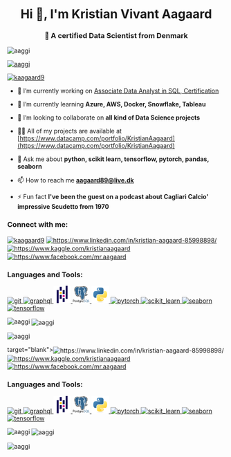 <h1 align="center">Hi 👋, I'm Kristian Vivant Aagaard</h1>
<h3 align="center">🏅 A certified Data Scientist from Denmark</h3>

<p align="left"> <img src="https://komarev.com/ghpvc/?username=aaggi&label=Profile%20views&color=0e75b6&style=flat" alt="aaggi" /> </p>

<p align="left"> <a href="https://github.com/ryo-ma/github-profile-trophy"><img src="https://github-profile-trophy.vercel.app/?username=aaggi" alt="aaggi" /></a> </p>

<p align="left"> <a href="https://twitter.com/kaagaard9" target="blank"><img src="https://img.shields.io/twitter/follow/kaagaard9?logo=twitter&style=for-the-badge" alt="kaagaard9" /></a> </p>

- 🔭 I’m currently working on [Associate Data Analyst in SQL, Certification](https://app.datacamp.com/learn/career-tracks/associate-data-analyst-in-sql)

- 🌱 I’m currently learning **Azure, AWS, Docker, Snowflake, Tableau**

- 👯 I’m looking to collaborate on **all kind of Data Science projects**

- 👨‍💻 All of my projects are available at [https://www.datacamp.com/portfolio/KristianAagaard](https://www.datacamp.com/portfolio/KristianAagaard)

- 💬 Ask me about **python, scikit learn, tensorflow, pytorch, pandas, seaborn**

- 📫 How to reach me **aagaard89@live.dk**

- ⚡ Fun fact **I've been the guest on a podcast about Cagliari Calcio' impressive Scudetto from 1970**

<h3 align="left">Connect with me:</h3>
<p align="left">
<a href="https://twitter.com/kaagaard9" target="blank"><img align="center" src="https://raw.githubusercontent.com/rahuldkjain/github-profile-readme-generator/master/src/images/icons/Social/twitter.svg" alt="kaagaard9" height="30" width="40" /></a>
<a href="https://linkedin.com/in/https://www.linkedin.com/in/kristian-aagaard-85998898/" target="blank"><img align="center" src="https://raw.githubusercontent.com/rahuldkjain/github-profile-readme-generator/master/src/images/icons/Social/linked-in-alt.svg" alt="https://www.linkedin.com/in/kristian-aagaard-85998898/" height="30" width="40" /></a>
<a href="https://kaggle.com/https://www.kaggle.com/kristianaagaard" target="blank"><img align="center" src="https://raw.githubusercontent.com/rahuldkjain/github-profile-readme-generator/master/src/images/icons/Social/kaggle.svg" alt="https://www.kaggle.com/kristianaagaard" height="30" width="40" /></a>
<a href="https://fb.com/https://www.facebook.com/mr.aagaard" target="blank"><img align="center" src="https://raw.githubusercontent.com/rahuldkjain/github-profile-readme-generator/master/src/images/icons/Social/facebook.svg" alt="https://www.facebook.com/mr.aagaard" height="30" width="40" /></a>
</p>

<h3 align="left">Languages and Tools:</h3>
<p align="left"> <a href="https://git-scm.com/" target="_blank" rel="noreferrer"> <img src="https://www.vectorlogo.zone/logos/git-scm/git-scm-icon.svg" alt="git" width="40" height="40"/> </a> <a href="https://graphql.org" target="_blank" rel="noreferrer"> <img src="https://www.vectorlogo.zone/logos/graphql/graphql-icon.svg" alt="graphql" width="40" height="40"/> </a> <a href="https://pandas.pydata.org/" target="_blank" rel="noreferrer"> <img src="https://raw.githubusercontent.com/devicons/devicon/2ae2a900d2f041da66e950e4d48052658d850630/icons/pandas/pandas-original.svg" alt="pandas" width="40" height="40"/> </a> <a href="https://www.postgresql.org" target="_blank" rel="noreferrer"> <img src="https://raw.githubusercontent.com/devicons/devicon/master/icons/postgresql/postgresql-original-wordmark.svg" alt="postgresql" width="40" height="40"/> </a> <a href="https://www.python.org" target="_blank" rel="noreferrer"> <img src="https://raw.githubusercontent.com/devicons/devicon/master/icons/python/python-original.svg" alt="python" width="40" height="40"/> </a> <a href="https://pytorch.org/" target="_blank" rel="noreferrer"> <img src="https://www.vectorlogo.zone/logos/pytorch/pytorch-icon.svg" alt="pytorch" width="40" height="40"/> </a> <a href="https://scikit-learn.org/" target="_blank" rel="noreferrer"> <img src="https://upload.wikimedia.org/wikipedia/commons/0/05/Scikit_learn_logo_small.svg" alt="scikit_learn" width="40" height="40"/> </a> <a href="https://seaborn.pydata.org/" target="_blank" rel="noreferrer"> <img src="https://seaborn.pydata.org/_images/logo-mark-lightbg.svg" alt="seaborn" width="40" height="40"/> </a> <a href="https://www.tensorflow.org" target="_blank" rel="noreferrer"> <img src="https://www.vectorlogo.zone/logos/tensorflow/tensorflow-icon.svg" alt="tensorflow" width="40" height="40"/> </a> </p>

<p><img align="left" src="https://github-readme-stats.vercel.app/api/top-langs?username=aaggi&show_icons=true&locale=en&layout=compact" alt="aaggi" /></p>

<p>&nbsp;<img align="center" src="https://github-readme-stats.vercel.app/api?username=aaggi&show_icons=true&locale=en" alt="aaggi" /></p>

<p><img align="center" src="https://github-readme-streak-stats.herokuapp.com/?user=aaggi&" alt="aaggi" /></p>
 target="blank"><img align="center" src="https://raw.githubusercontent.com/rahuldkjain/github-profile-readme-generator/master/src/images/icons/Social/linked-in-alt.svg" alt="https://www.linkedin.com/in/kristian-aagaard-85998898/" height="30" width="40" /></a>
<a href="https://kaggle.com/https://www.kaggle.com/kristianaagaard" target="blank"><img align="center" src="https://raw.githubusercontent.com/rahuldkjain/github-profile-readme-generator/master/src/images/icons/Social/kaggle.svg" alt="https://www.kaggle.com/kristianaagaard" height="30" width="40" /></a>
<a href="https://fb.com/https://www.facebook.com/mr.aagaard" target="blank"><img align="center" src="https://raw.githubusercontent.com/rahuldkjain/github-profile-readme-generator/master/src/images/icons/Social/facebook.svg" alt="https://www.facebook.com/mr.aagaard" height="30" width="40" /></a>
</p>

<h3 align="left">Languages and Tools:</h3>
<p align="left"> <a href="https://git-scm.com/" target="_blank" rel="noreferrer"> <img src="https://www.vectorlogo.zone/logos/git-scm/git-scm-icon.svg" alt="git" width="40" height="40"/> </a> <a href="https://graphql.org" target="_blank" rel="noreferrer"> <img src="https://www.vectorlogo.zone/logos/graphql/graphql-icon.svg" alt="graphql" width="40" height="40"/> </a> <a href="https://pandas.pydata.org/" target="_blank" rel="noreferrer"> <img src="https://raw.githubusercontent.com/devicons/devicon/2ae2a900d2f041da66e950e4d48052658d850630/icons/pandas/pandas-original.svg" alt="pandas" width="40" height="40"/> </a> <a href="https://www.postgresql.org" target="_blank" rel="noreferrer"> <img src="https://raw.githubusercontent.com/devicons/devicon/master/icons/postgresql/postgresql-original-wordmark.svg" alt="postgresql" width="40" height="40"/> </a> <a href="https://www.python.org" target="_blank" rel="noreferrer"> <img src="https://raw.githubusercontent.com/devicons/devicon/master/icons/python/python-original.svg" alt="python" width="40" height="40"/> </a> <a href="https://pytorch.org/" target="_blank" rel="noreferrer"> <img src="https://www.vectorlogo.zone/logos/pytorch/pytorch-icon.svg" alt="pytorch" width="40" height="40"/> </a> <a href="https://scikit-learn.org/" target="_blank" rel="noreferrer"> <img src="https://upload.wikimedia.org/wikipedia/commons/0/05/Scikit_learn_logo_small.svg" alt="scikit_learn" width="40" height="40"/> </a> <a href="https://seaborn.pydata.org/" target="_blank" rel="noreferrer"> <img src="https://seaborn.pydata.org/_images/logo-mark-lightbg.svg" alt="seaborn" width="40" height="40"/> </a> <a href="https://www.tensorflow.org" target="_blank" rel="noreferrer"> <img src="https://www.vectorlogo.zone/logos/tensorflow/tensorflow-icon.svg" alt="tensorflow" width="40" height="40"/> </a> </p>

<p><img align="left" src="https://github-readme-stats.vercel.app/api/top-langs?username=aaggi&show_icons=true&locale=en&layout=compact" alt="aaggi" /></p>

<p>&nbsp;<img align="center" src="https://github-readme-stats.vercel.app/api?username=aaggi&show_icons=true&locale=en" alt="aaggi" /></p>

<p><img align="center" src="https://github-readme-streak-stats.herokuapp.com/?user=aaggi&" alt="aaggi" /></p>

